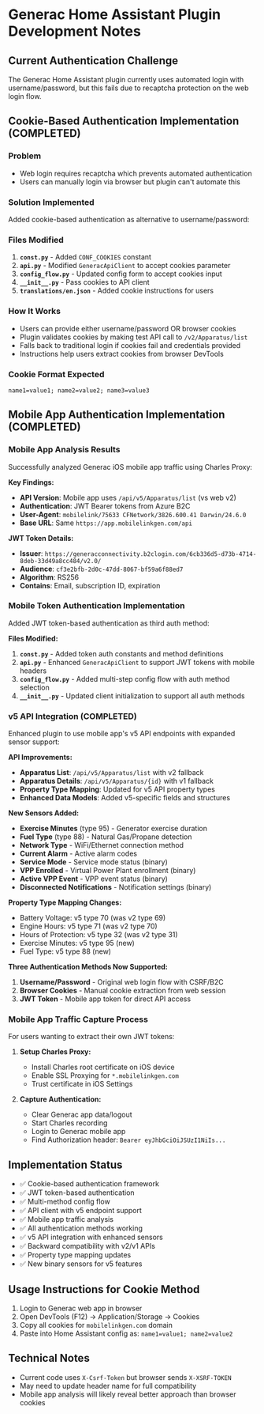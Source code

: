 # Generac Home Assistant Plugin Development Notes

## Current Authentication Challenge

The Generac Home Assistant plugin currently uses automated login with username/password, but this fails due to recaptcha protection on the web login flow.

## Cookie-Based Authentication Implementation (COMPLETED)

### Problem
- Web login requires recaptcha which prevents automated authentication
- Users can manually login via browser but plugin can't automate this

### Solution Implemented
Added cookie-based authentication as alternative to username/password:

### Files Modified
1. **`const.py`** - Added `CONF_COOKIES` constant
2. **`api.py`** - Modified `GeneracApiClient` to accept cookies parameter
3. **`config_flow.py`** - Updated config form to accept cookies input
4. **`__init__.py`** - Pass cookies to API client
5. **`translations/en.json`** - Added cookie instructions for users

### How It Works
- Users can provide either username/password OR browser cookies
- Plugin validates cookies by making test API call to `/v2/Apparatus/list`
- Falls back to traditional login if cookies fail and credentials provided
- Instructions help users extract cookies from browser DevTools

### Cookie Format Expected
```
name1=value1; name2=value2; name3=value3
```

## Mobile App Authentication Implementation (COMPLETED)

### Mobile App Analysis Results
Successfully analyzed Generac iOS mobile app traffic using Charles Proxy:

**Key Findings:**
- **API Version**: Mobile app uses `/api/v5/Apparatus/list` (vs web v2)
- **Authentication**: JWT Bearer tokens from Azure B2C
- **User-Agent**: `mobilelink/75633 CFNetwork/3826.600.41 Darwin/24.6.0`
- **Base URL**: Same `https://app.mobilelinkgen.com/api`

**JWT Token Details:**
- **Issuer**: `https://generacconnectivity.b2clogin.com/6cb336d5-d73b-4714-8deb-33d49a8cc484/v2.0/`
- **Audience**: `cf3e2bfb-2d0c-47dd-8067-bf59a6f88ed7`
- **Algorithm**: RS256
- **Contains**: Email, subscription ID, expiration

### Mobile Token Authentication Implementation
Added JWT token-based authentication as third auth method:

**Files Modified:**
1. **`const.py`** - Added token auth constants and method definitions
2. **`api.py`** - Enhanced `GeneracApiClient` to support JWT tokens with mobile headers
3. **`config_flow.py`** - Added multi-step config flow with auth method selection
4. **`__init__.py`** - Updated client initialization to support all auth methods

### v5 API Integration (COMPLETED)
Enhanced plugin to use mobile app's v5 API endpoints with expanded sensor support:

**API Improvements:**
- **Apparatus List**: `/api/v5/Apparatus/list` with v2 fallback
- **Apparatus Details**: `/api/v5/Apparatus/{id}` with v1 fallback 
- **Property Type Mapping**: Updated for v5 API property types
- **Enhanced Data Models**: Added v5-specific fields and structures

**New Sensors Added:**
- **Exercise Minutes** (type 95) - Generator exercise duration
- **Fuel Type** (type 88) - Natural Gas/Propane detection
- **Network Type** - WiFi/Ethernet connection method
- **Current Alarm** - Active alarm codes
- **Service Mode** - Service mode status (binary)
- **VPP Enrolled** - Virtual Power Plant enrollment (binary)
- **Active VPP Event** - VPP event status (binary)
- **Disconnected Notifications** - Notification settings (binary)

**Property Type Mapping Changes:**
- Battery Voltage: v5 type 70 (was v2 type 69)
- Engine Hours: v5 type 71 (was v2 type 70)  
- Hours of Protection: v5 type 32 (was v2 type 31)
- Exercise Minutes: v5 type 95 (new)
- Fuel Type: v5 type 88 (new)

**Three Authentication Methods Now Supported:**
1. **Username/Password** - Original web login flow with CSRF/B2C
2. **Browser Cookies** - Manual cookie extraction from web session  
3. **JWT Token** - Mobile app token for direct API access

### Mobile App Traffic Capture Process
For users wanting to extract their own JWT tokens:

1. **Setup Charles Proxy:**
   - Install Charles root certificate on iOS device
   - Enable SSL Proxying for `*.mobilelinkgen.com` 
   - Trust certificate in iOS Settings

2. **Capture Authentication:**
   - Clear Generac app data/logout
   - Start Charles recording
   - Login to Generac mobile app
   - Find Authorization header: `Bearer eyJhbGciOiJSUzI1NiIs...`

## Implementation Status
- ✅ Cookie-based authentication framework
- ✅ JWT token-based authentication 
- ✅ Multi-method config flow
- ✅ API client with v5 endpoint support
- ✅ Mobile app traffic analysis
- ✅ All authentication methods working
- ✅ v5 API integration with enhanced sensors
- ✅ Backward compatibility with v2/v1 APIs
- ✅ Property type mapping updates
- ✅ New binary sensors for v5 features

## Usage Instructions for Cookie Method
1. Login to Generac web app in browser
2. Open DevTools (F12) → Application/Storage → Cookies
3. Copy all cookies for `mobilelinkgen.com` domain
4. Paste into Home Assistant config as: `name1=value1; name2=value2`

## Technical Notes
- Current code uses `X-Csrf-Token` but browser sends `X-XSRF-TOKEN`
- May need to update header name for full compatibility
- Mobile app analysis will likely reveal better approach than browser cookies